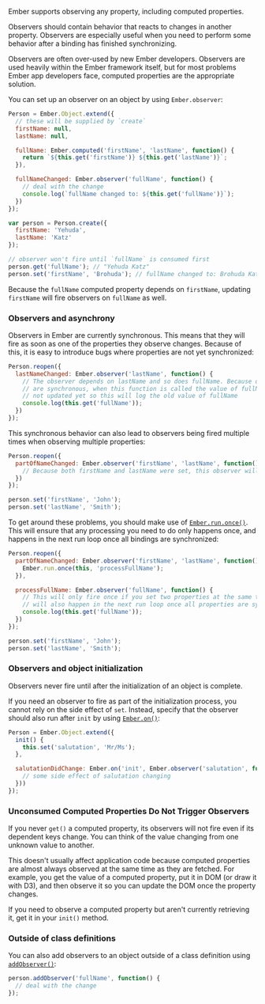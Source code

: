 Ember supports observing any property, including computed properties.

Observers should contain behavior that reacts to changes in another property. Observers are especially useful when you need to perform some behavior after a binding has finished synchronizing.

Observers are often over-used by new Ember developers. Observers are used heavily within the Ember framework itself, but for most problems Ember app developers face, computed properties are the appropriate solution.

You can set up an observer on an object by using `Ember.observer`:

```javascript
Person = Ember.Object.extend({
  // these will be supplied by `create`
  firstName: null,
  lastName: null,

  fullName: Ember.computed('firstName', 'lastName', function() {
    return `${this.get('firstName')} ${this.get('lastName')}`;
  }),

  fullNameChanged: Ember.observer('fullName', function() {
    // deal with the change
    console.log(`fullName changed to: ${this.get('fullName')}`);
  })
});

var person = Person.create({
  firstName: 'Yehuda',
  lastName: 'Katz'
});

// observer won't fire until `fullName` is consumed first
person.get('fullName'); // "Yehuda Katz"
person.set('firstName', 'Brohuda'); // fullName changed to: Brohuda Katz
```

Because the `fullName` computed property depends on `firstName`, updating `firstName` will fire observers on `fullName` as well.

### Observers and asynchrony

Observers in Ember are currently synchronous. This means that they will fire as soon as one of the properties they observe changes. Because of this, it is easy to introduce bugs where properties are not yet synchronized:

```javascript
Person.reopen({
  lastNameChanged: Ember.observer('lastName', function() {
    // The observer depends on lastName and so does fullName. Because observers
    // are synchronous, when this function is called the value of fullName is
    // not updated yet so this will log the old value of fullName
    console.log(this.get('fullName'));
  })
});
```

This synchronous behavior can also lead to observers being fired multiple times when observing multiple properties:

```javascript
Person.reopen({
  partOfNameChanged: Ember.observer('firstName', 'lastName', function() {
    // Because both firstName and lastName were set, this observer will fire twice.
  })
});

person.set('firstName', 'John');
person.set('lastName', 'Smith');
```

To get around these problems, you should make use of [`Ember.run.once()`](http://emberjs.com/api/classes/Ember.run.html#method_once). This will ensure that any processing you need to do only happens once, and happens in the next run loop once all bindings are synchronized:

```javascript
Person.reopen({
  partOfNameChanged: Ember.observer('firstName', 'lastName', function() {
    Ember.run.once(this, 'processFullName');
  }),

  processFullName: Ember.observer('fullName', function() {
    // This will only fire once if you set two properties at the same time, and
    // will also happen in the next run loop once all properties are synchronized
    console.log(this.get('fullName'));
  })
});

person.set('firstName', 'John');
person.set('lastName', 'Smith');
```

### Observers and object initialization

Observers never fire until after the initialization of an object is complete.

If you need an observer to fire as part of the initialization process, you cannot rely on the side effect of `set`. Instead, specify that the observer should also run after `init` by using [`Ember.on()`](http://emberjs.com/api/classes/Ember.html#method_on):

```javascript
Person = Ember.Object.extend({
  init() {
    this.set('salutation', 'Mr/Ms');
  },

  salutationDidChange: Ember.on('init', Ember.observer('salutation', function() {
    // some side effect of salutation changing
  }))
});
```

### Unconsumed Computed Properties Do Not Trigger Observers

If you never `get()` a computed property, its observers will not fire even if its dependent keys change. You can think of the value changing from one unknown value to another.

This doesn't usually affect application code because computed properties are almost always observed at the same time as they are fetched. For example, you get the value of a computed property, put it in DOM (or draw it with D3), and then observe it so you can update the DOM once the property changes.

If you need to observe a computed property but aren't currently retrieving it, get it in your `init()` method.

### Outside of class definitions

You can also add observers to an object outside of a class definition using [`addObserver()`](http://emberjs.com/api/classes/Ember.Object.html#method_addObserver):

```javascript
person.addObserver('fullName', function() {
  // deal with the change
});
```